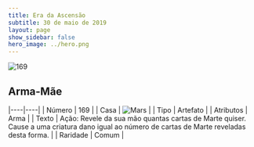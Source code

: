 ```yaml
---
title: Era da Ascensão
subtitle: 30 de maio de 2019
layout: page
show_sidebar: false
hero_image: ../hero.png
---
```


![169](https://cdn.keyforgegame.com/media/card_front/pt/435_169_3VRH54RJVW8F_pt.png)

## Arma-Mãe

|----|----|
| Número | 169 |
| Casa | ![Mars](https://archonarcana.com/images/thumb/d/de/Mars.png/22px-Mars.png "Marte") |
| Tipo | Artefato |
| Atributos | Arma |
| Texto | Ação: Revele da sua mão quantas cartas de Marte quiser. Cause a uma criatura dano igual ao número de cartas de Marte reveladas desta forma. |
| Raridade | Comum |

